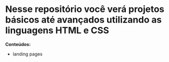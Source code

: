 # Nesse repositório você verá projetos básicos até avançados utilizando as linguagens HTML e CSS
**Conteúdos:**
- landing pages
